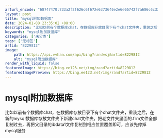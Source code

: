 ```yaml
---
arturl_encode: "68747470:733a2f2f626c6f672e6373646e2e6e65742f7a686c6c333337:372f61727469636c652f64657461696c732f38323239383132"
layout: post
title: "mysql附加数据库"
date: 2024-01-08 23:35:02 +08:00
description: "比如以前有个数据库chat，在数据库存放目录下有个chat文件夹，重装之后，在新"
keywords: "mysql附加数据库"
categories: ['未分类']
tags: ['无标签']
artid: "8229812"
image:
    path: https://api.vvhan.com/api/bing?rand=sj&artid=8229812
    alt: "mysql附加数据库"
render_with_liquid: false
featuredImage: https://bing.ee123.net/img/rand?artid=8229812
featuredImagePreview: https://bing.ee123.net/img/rand?artid=8229812
---
```


# mysql附加数据库
比如以前有个数据库chat，在数据库存放目录下有个chat文件夹，重装之后，在新的mysql数据库存放文件夹下新建chat文件夹，把老文件夹里面的.frm文件全部复制过去，再把父目录的ibdata1文件复制到相应位置覆盖即可，应该先停掉mysql服务